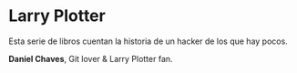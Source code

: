 # Larry Plotter

Esta serie de libros cuentan la historia de un hacker de los que hay pocos.

**Daniel Chaves**, Git lover & Larry Plotter fan.


